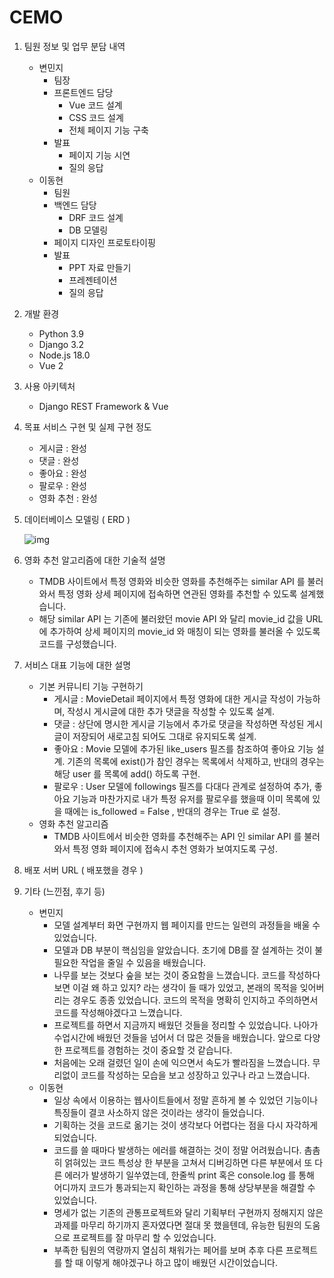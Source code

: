 # CEMO

1. 팀원 정보 및 업무 분담 내역
    - 변민지
        - 팀장
        - 프론트엔드 담당
            - Vue 코드 설계
            - CSS 코드 설계
            - 전체 페이지 기능 구축
        - 발표
            - 페이지 기능 시연
            - 질의 응답
    - 이동현
        - 팀원
        - 백엔드 담당
            - DRF 코드 설계
            - DB 모델링
        - 페이지 디자인 프로토타이핑
        - 발표
            - PPT 자료 만들기
            - 프레젠테이션
            - 질의 응답
2. 개발 환경
    - Python 3.9
    - Django 3.2
    - Node.js 18.0
    - Vue 2
3. 사용 아키텍처
    - Django REST Framework & Vue 


4. 목표 서비스 구현 및 실제 구현 정도
    - 게시글 : 완성
    - 댓글 : 완성
    - 좋아요 : 완성
    - 팔로우 : 완성
    - 영화 추천 : 완성
5. 데이터베이스 모델링 ( ERD )
    
    ![img](https://file.notion.so/f/s/af1e0360-6ddb-4ae6-b54d-564964356228/Untitled.png?id=c9eef894-3b0b-4614-b634-988ab1bb5fcc&table=block&spaceId=3555a6a2-9aa8-4c67-ae5a-c4997e11cef4&expirationTimestamp=1685108841867&signature=Yt64zYNSxf1Q6OPjzI1Sq8lQo5T8kL11Lo1BtGe67pM&downloadName=Untitled.png)
    
6. 영화 추천 알고리즘에 대한 기술적 설명
    - TMDB 사이트에서 특정 영화와 비슷한 영화를 추천해주는 similar API 를 불러와서 특정 영화 상세 페이지에 접속하면 연관된 영화를 추천할 수 있도록 설계했습니다.
    - 해당 similar API 는 기존에 불러왔던 movie API 와 달리 movie_id 값을 URL에 추가하여 상세 페이지의 movie_id 와 매칭이 되는 영화를 불러올 수 있도록 코드를 구성했습니다.
7. 서비스 대표 기능에 대한 설명
    - 기본 커뮤니티 기능 구현하기
        - 게시글 : MovieDetail 페이지에서 특정 영화에 대한 게시글 작성이 가능하며, 작성시 게시글에 대한 추가 댓글을 작성할 수 있도록 설계.
        - 댓글 : 상단에 명시한 게시글 기능에서 추가로 댓글을 작성하면 작성된 게시글이 저장되어 새로고침 되어도 그대로 유지되도록 설계.
        - 좋아요 : Movie 모델에 추가된 like_users 필즈를 참조하여 좋아요 기능 설계. 기존의 목록에 exist()가 참인 경우는 목록에서 삭제하고, 반대의 경우는 해당 user 를  목록에 add() 하도록 구현.
        - 팔로우 : User 모델에 followings 필즈를 다대다 관계로 설정하여 추가, 좋아요 기능과 마찬가지로 내가 특정 유저를 팔로우를 했을때 이미 목록에 있을 때에는 is_followed = False , 반대의 경우는 True 로 설정.
    - 영화 추천 알고리즘
        - TMDB 사이트에서 비슷한 영화를 추천해주는 API 인 similar API 를 불러와서 특정 영화 페이지에 접속시 추천 영화가 보여지도록 구성.
8. 배포 서버 URL ( 배포했을 경우 )
9. 기타 (느낀점, 후기 등)
    - 변민지
      - 모델 설계부터 화면 구현까지 웹 페이지를 만드는 일련의 과정들을 배울 수 있었습니다.
      - 모델과 DB 부분이 핵심임을 알았습니다. 초기에 DB를 잘 설계하는 것이 불필요한 작업을 줄일 수 있음을 배웠습니다.
      - 나무를 보는 것보다 숲을 보는 것이 중요함을 느꼈습니다. 코드를 작성하다 보면 이걸 왜 하고 있지? 라는 생각이 들 때가 있었고, 본래의 목적을 잊어버리는 경우도 종종 있었습니다. 코드의 목적을 명확히 인지하고 주의하면서 코드를 작성해야겠다고 느꼈습니다.
      - 프로젝트를 하면서 지금까지 배웠던 것들을 정리할 수 있었습니다. 나아가 수업시간에 배웠던 것들을 넘어서 더 많은 것들을 배웠습니다. 앞으로 다양한 프로젝트를 경험하는 것이 중요할 것 같습니다.
      - 처음에는 오래 걸렸던 일이 손에 익으면서 속도가 빨라짐을 느꼈습니다. 무리없이 코드를 작성하는 모습을 보고 성장하고 있구나 라고 느꼈습니다.
    - 이동현
        - 일상 속에서 이용하는 웹사이트들에서 정말 흔하게 볼 수 있었던 기능이나 특징들이 결코 사소하지 않은 것이라는 생각이 들었습니다.
        - 기획하는 것을 코드로 옮기는 것이 생각보다 어렵다는 점을 다시 자각하게 되었습니다.
        - 코드를 쓸 때마다 발생하는 에러를 해결하는 것이 정말 어려웠습니다. 촘촘히 얽혀있는 코드 특성상 한 부분을 고쳐서 디버깅하면 다른 부분에서 또 다른 에러가 발생하기 일쑤였는데, 한줄씩 print 혹은 console.log 를 통해 어디까지 코드가 통과되는지 확인하는 과정을 통해 상당부분을 해결할 수 있었습니다.
        - 명세가 없는 기존의 관통프로젝트와 달리 기획부터 구현까지 정해지지 않은 과제를 마무리 하기까지 혼자였다면 절대 못 했을텐데, 유능한 팀원의 도움으로 프로젝트를 잘 마무리 할 수 있었습니다.
        - 부족한 팀원의 역량까지 열심히 채워가는 페어를 보며 추후 다른 프로젝트를 할 때 이렇게 해야겠구나 하고 많이 배웠던 시간이었습니다.